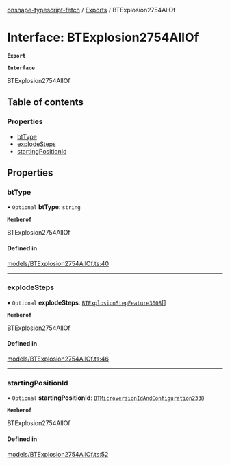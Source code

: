 [onshape-typescript-fetch](../README.md) / [Exports](../modules.md) / BTExplosion2754AllOf

# Interface: BTExplosion2754AllOf

**`Export`**

**`Interface`**

BTExplosion2754AllOf

## Table of contents

### Properties

- [btType](BTExplosion2754AllOf.md#bttype)
- [explodeSteps](BTExplosion2754AllOf.md#explodesteps)
- [startingPositionId](BTExplosion2754AllOf.md#startingpositionid)

## Properties

### btType

• `Optional` **btType**: `string`

**`Memberof`**

BTExplosion2754AllOf

#### Defined in

[models/BTExplosion2754AllOf.ts:40](https://github.com/toebes/onshape-typescript-fetch/blob/3e11ae1/models/BTExplosion2754AllOf.ts#L40)

___

### explodeSteps

• `Optional` **explodeSteps**: [`BTExplosionStepFeature3008`](BTExplosionStepFeature3008.md)[]

**`Memberof`**

BTExplosion2754AllOf

#### Defined in

[models/BTExplosion2754AllOf.ts:46](https://github.com/toebes/onshape-typescript-fetch/blob/3e11ae1/models/BTExplosion2754AllOf.ts#L46)

___

### startingPositionId

• `Optional` **startingPositionId**: [`BTMicroversionIdAndConfiguration2338`](BTMicroversionIdAndConfiguration2338.md)

**`Memberof`**

BTExplosion2754AllOf

#### Defined in

[models/BTExplosion2754AllOf.ts:52](https://github.com/toebes/onshape-typescript-fetch/blob/3e11ae1/models/BTExplosion2754AllOf.ts#L52)
